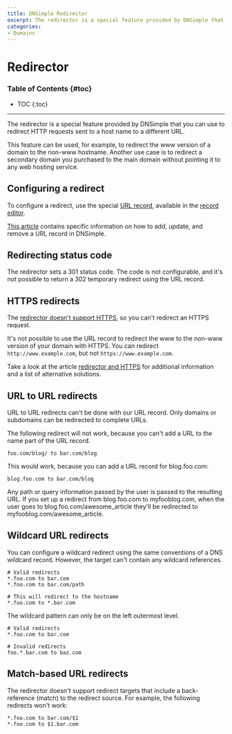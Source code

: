 ```yaml
---
title: DNSimple Redirector
excerpt: The redirector is a special feature provided by DNSimple that you can use to redirect HTTP requests sent to a host name to a different URL.
categories:
- Domains
---
```


# Redirector

### Table of Contents {#toc}

* TOC
{:toc}

---

The redirector is a special feature provided by DNSimple that you can use to redirect HTTP requests sent to a host name to a different URL.

This feature can be used, for example, to redirect the www version of a domain to the non-www hostname. Another use case is to redirect a secondary domain you purchased to the main domain without pointing it to any web hosting service.


## Configuring a redirect

To configure a redirect, use the special [URL record](/articles/url-record), available in the [record editor](/articles/record-editor).

[This article](/articles/manage-url-record) contains specific information on how to add, update, and remove a URL record in DNSimple.


## Redirecting status code

The redirector sets a 301 status code. The code is not configurable, and it's not possible to return a 302 temporary redirect using the URL record.


## HTTPS redirects

The [redirector doesn't support HTTPS](/articles/redirector-https), so you can't redirect an HTTPS request.

It's not possible to use the URL record to redirect the www to the non-www version of your domain with HTTPS. You can redirect `http://www.example.com`, but not `https://www.example.com`.

Take a look at the article [redirector and HTTPS](/articles/redirector-https) for additional information and a list of alternative solutions.


## URL to URL redirects

URL to URL redirects can't be done with our URL record. Only domains or subdomains can be redirected to complete URLs.

The following redirect will not work, because you can't add a URL to the name part of the URL record.

    foo.com/blog/ to bar.com/blog

This would work, because you can add a URL record for blog.foo.com:

    blog.foo.com to bar.com/blog

Any path or query information passed by the user is passed to the resulting URL. If you set up a redirect from blog.foo.com to myfooblog.com, when the user goes to blog.foo.com/awesome_article they'll be redirected to myfooblog.com/awesome_article.


## Wildcard URL redirects

You can configure a wildcard redirect using the same conventions of a DNS wildcard record. However, the target can't contain any wildcard references.

    # Valid redirects
    *.foo.com to bar.com
    *.foo.com to bar.com/path

    # This will redirect to the hostname
    *.foo.com to *.bar.com

The wildcard pattern can only be on the left outermost level.

    # Valid redirects
    *.foo.com to bar.com

    # Invalid redirects
    foo.*.bar.com to baz.com


## Match-based URL redirects

The redirector doesn't support redirect targets that include a back-reference (match) to the redirect source. For example, the following redirects won't work:

    *.foo.com to bar.com/$1
    *.foo.com to $1.bar.com

